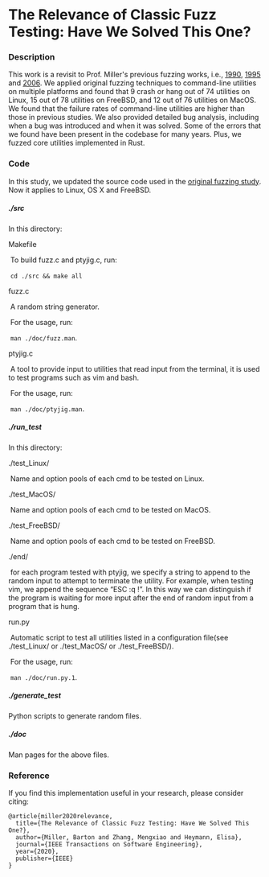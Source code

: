 # The Relevance of Classic Fuzz Testing: Have We Solved This One?

### Description

This work is a revisit to Prof. Miller's previous fuzzing works, i.e., [1990](https://dl.acm.org/doi/abs/10.1145/96267.96279), [1995](https://minds.wisconsin.edu/bitstream/handle/1793/59964/TR1268.pdf) and [2006](https://dl.acm.org/doi/abs/10.1145/1145735.1145743). We applied original fuzzing techniques to command-line utilities on multiple platforms and found that 9 crash or hang out of 74 utilities on Linux, 15 out of 78 utilities
on FreeBSD, and 12 out of 76 utilities on MacOS. We found that the failure rates of command-line utilities are higher than those in previous studies. We also provided detailed bug analysis, including when a bug was introduced and when it was solved. Some of the errors that we found have been present in the codebase for many years. Plus, we fuzzed core utilities implemented in Rust.

### Code

In this study, we updated the source code used in the [original fuzzing study](https://dl.acm.org/doi/abs/10.1145/96267.96279). Now it applies to Linux, OS X and FreeBSD.

##### ./src

In this directory:

Makefile

​    To build fuzz.c and ptyjig.c, run:

​    ```cd ./src && make all```

fuzz.c

​    A random string generator.

​    For the usage, run:

​    ```man ./doc/fuzz.man```.

ptyjig.c

​    A tool to provide input to utilities that read input from the terminal, it is used to test programs such as vim and bash.

​    For the usage, run:

​    ```man ./doc/ptyjig.man```.

##### ./run_test

In this directory:

./test_Linux/

​    Name and option pools of each cmd to be tested on Linux.

./test_MacOS/

​    Name and option pools of each cmd to be tested on MacOS.

./test_FreeBSD/

​    Name and option pools of each cmd to be tested on FreeBSD.

./end/ 

​    for each program tested with ptyjig, we specify a string to append to the random input to attempt to terminate the utility. For example, when testing vim, we append the sequence “ESC :q !”. In this way we can distinguish if the program is waiting for more input after the end of random input from a program that is hung.

run.py

​    Automatic script to test all utilities listed in a configuration file(see ./test_Linux/ or ./test_MacOS/ or ./test_FreeBSD/). 

​    For the usage, run:

​    ```man ./doc/run.py.1```.

##### ./generate_test

Python scripts to generate random files.

##### ./doc

Man pages for the above files.

### Reference

If you find this implementation useful in your research, please consider citing:

```
@article{miller2020relevance,
  title={The Relevance of Classic Fuzz Testing: Have We Solved This One?},
  author={Miller, Barton and Zhang, Mengxiao and Heymann, Elisa},
  journal={IEEE Transactions on Software Engineering},
  year={2020},
  publisher={IEEE}
}
```